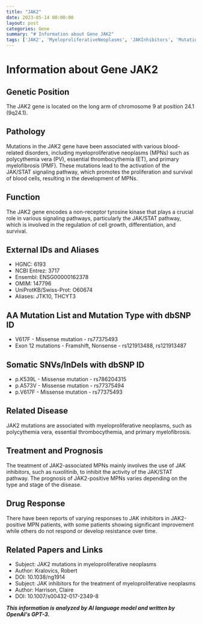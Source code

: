```yaml
---
title: "JAK2"
date: 2023-05-14 00:00:00
layout: post
categories: Gene
summary: "# Information about Gene JAK2"
tags: ['JAK2', 'MyeloproliferativeNeoplasms', 'JAKInhibitors', 'Mutation', 'BloodDisorders', 'Prognosis', 'DrugResponse', 'TyrosineKinase']
---
```


# Information about Gene JAK2

## Genetic Position
The JAK2 gene is located on the long arm of chromosome 9 at position 24.1 (9q24.1).

## Pathology
Mutations in the JAK2 gene have been associated with various blood-related disorders, including myeloproliferative neoplasms (MPNs) such as polycythemia vera (PV), essential thrombocythemia (ET), and primary myelofibrosis (PMF). These mutations lead to the activation of the JAK/STAT signaling pathway, which promotes the proliferation and survival of blood cells, resulting in the development of MPNs.

## Function
The JAK2 gene encodes a non-receptor tyrosine kinase that plays a crucial role in various signaling pathways, particularly the JAK/STAT pathway, which is involved in the regulation of cell growth, differentiation, and survival.

## External IDs and Aliases
- HGNC: 6193
- NCBI Entrez: 3717
- Ensembl: ENSG00000162378
- OMIM: 147796
- UniProtKB/Swiss-Prot: O60674
- Aliases: JTK10, THCYT3

## AA Mutation List and Mutation Type with dbSNP ID
- V617F - Missense mutation - rs77375493
- Exon 12 mutations - Framshift, Nonsense - rs121913488, rs121913487

## Somatic SNVs/InDels with dbSNP ID
- p.K539L - Missense mutation - rs786204315
- p.A573V - Missense mutation - rs77375494
- p.V617F - Missense mutation - rs77375493

## Related Disease
JAK2 mutations are associated with myeloproliferative neoplasms, such as polycythemia vera, essential thrombocythemia, and primary myelofibrosis.

## Treatment and Prognosis
The treatment of JAK2-associated MPNs mainly involves the use of JAK inhibitors, such as ruxolitinib, to inhibit the activity of the JAK/STAT pathway. The prognosis of JAK2-positive MPNs varies depending on the type and stage of the disease.

## Drug Response
There have been reports of varying responses to JAK inhibitors in JAK2-positive MPN patients, with some patients showing significant improvement while others do not respond or develop resistance over time.

## Related Papers and Links
- Subject: JAK2 mutations in myeloproliferative neoplasms
- Author: Kralovics, Robert
- DOI: 10.1038/ng1914
- Subject: JAK inhibitors for the treatment of myeloproliferative neoplasms
- Author: Harrison, Claire
- DOI: 10.1007/s00432-017-2349-8

**_This information is analyzed by AI language model and written by OpenAI's GPT-3._**